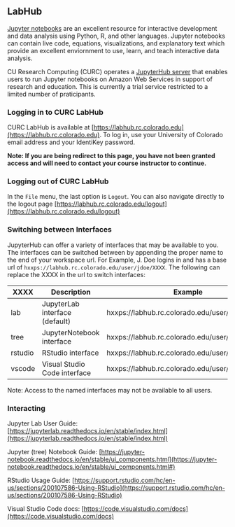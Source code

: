 ## LabHub

[Jupyter notebooks](https://jupyter.org/) are an excellent resource for interactive development and data analysis using Python, R, and other languages. Jupyter notebooks can contain live code, equations, visualizations, and explanatory text which provide an excellent enviornment to use, learn, and teach interactive data analysis.

CU Research Computing (CURC) operates a [JupyterHub server](https://jupyterhub.readthedocs.org/en/latest/) that enables users to run Jupyter notebooks on Amazon Web Services in support of research and education. This is currently a trial service restricted to a limited number of praticipants. 

### Logging in to CURC LabHub

CURC LabHub is available at [https://labhub.rc.colorado.edu](https://labhub.rc.colorado.edu). To log in, use your University of Colorado email address and your IdentiKey password.

**Note: If you are being redirect to this page, you have not been granted access and will need to contact your course instructor to continue.**


### Logging out of CURC LabHub

In the `File` menu, the last option is `Logout`. You can also navigate directly to the logout page [https://labhub.rc.colorado.edu/logout](https://labhub.rc.colorado.edu/logout)

### Switching between Interfaces

JupyterHub can offer a variety of interfaces that may be available to you. The interfaces can be switched between by appending the proper name to the end of your workspace url. For Example, J. Doe logins in and has a base url of `hxxps://labhub.rc.colorado.edu/user/jdoe/XXXX`. The following can replace the XXXX in the url to switch interfaces:  

| XXXX    | Description                    | Example                                           |  
|---------|--------------------------------|---------------------------------------------------|  
| lab     | JupyterLab interface (default) | hxxps://labhub.rc.colorado.edu/user/jdoe/lab      |  
| tree    | JupyterNotebook interface      | hxxps://labhub.rc.colorado.edu/user/jdoe/tree     |  
| rstudio | RStudio interface              | hxxps://labhub.rc.colorado.edu/user/jdoe/rstudio  |  
| vscode  | Visual Studio Code interface   | hxxps://labhub.rc.colorado.edu/user/jdoe/vscode   |  

Note: Access to the named interfaces may not be available to all users.

### Interacting

Jupyter Lab User Guide: [https://jupyterlab.readthedocs.io/en/stable/index.html](https://jupyterlab.readthedocs.io/en/stable/index.html)

Jupyter (tree) Notebook Guide: [https://jupyter-notebook.readthedocs.io/en/stable/ui_components.html](https://jupyter-notebook.readthedocs.io/en/stable/ui_components.html#)

RStudio Usage Guide: [https://support.rstudio.com/hc/en-us/sections/200107586-Using-RStudio](https://support.rstudio.com/hc/en-us/sections/200107586-Using-RStudio)

Visual Studio Code docs: [https://code.visualstudio.com/docs](https://code.visualstudio.com/docs)
